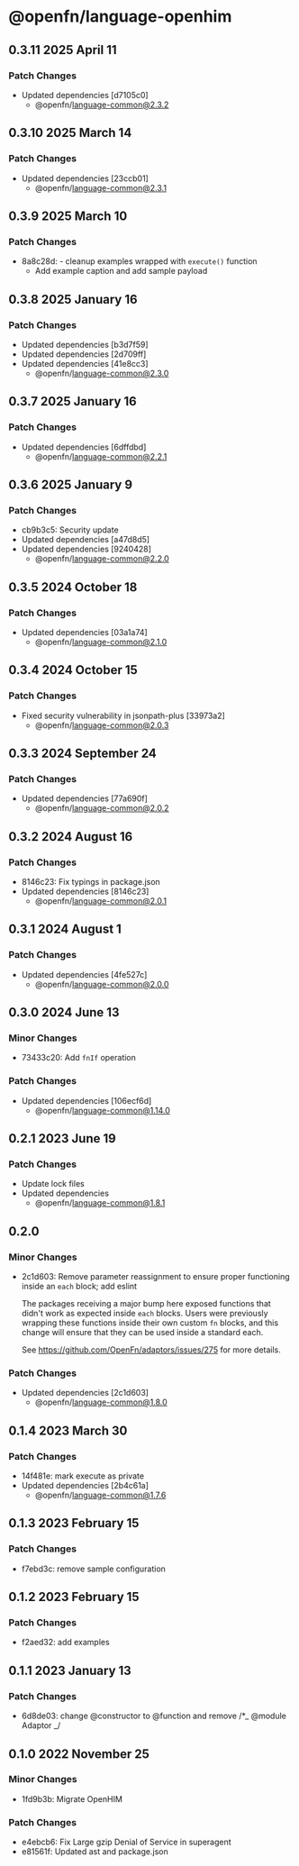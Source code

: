 # @openfn/language-openhim

## 0.3.11 2025 April 11

### Patch Changes

* Updated dependencies \[d7105c0]
  * @openfn/language-common@2.3.2

## 0.3.10 2025 March 14

### Patch Changes

* Updated dependencies \[23ccb01]
  * @openfn/language-common@2.3.1

## 0.3.9 2025 March 10

### Patch Changes

* 8a8c28d: - cleanup examples wrapped with `execute()` function
  * Add example caption and add sample payload

## 0.3.8 2025 January 16

### Patch Changes

* Updated dependencies \[b3d7f59]
* Updated dependencies \[2d709ff]
* Updated dependencies \[41e8cc3]
  * @openfn/language-common@2.3.0

## 0.3.7 2025 January 16

### Patch Changes

* Updated dependencies \[6dffdbd]
  * @openfn/language-common@2.2.1

## 0.3.6 2025 January 9

### Patch Changes

* cb9b3c5: Security update
* Updated dependencies \[a47d8d5]
* Updated dependencies \[9240428]
  * @openfn/language-common@2.2.0

## 0.3.5 2024 October 18

### Patch Changes

* Updated dependencies \[03a1a74]
  * @openfn/language-common@2.1.0

## 0.3.4 2024 October 15

### Patch Changes

* Fixed security vulnerability in jsonpath-plus \[33973a2]
  * @openfn/language-common@2.0.3

## 0.3.3 2024 September 24

### Patch Changes

* Updated dependencies \[77a690f]
  * @openfn/language-common@2.0.2

## 0.3.2 2024 August 16

### Patch Changes

* 8146c23: Fix typings in package.json
* Updated dependencies \[8146c23]
  * @openfn/language-common@2.0.1

## 0.3.1 2024 August 1

### Patch Changes

* Updated dependencies \[4fe527c]
  * @openfn/language-common@2.0.0

## 0.3.0 2024 June 13

### Minor Changes

* 73433c20: Add `fnIf` operation

### Patch Changes

* Updated dependencies \[106ecf6d]
  * @openfn/language-common@1.14.0

## 0.2.1 2023 June 19

### Patch Changes

* Update lock files
* Updated dependencies
  * @openfn/language-common@1.8.1

## 0.2.0

### Minor Changes

* 2c1d603: Remove parameter reassignment to ensure proper functioning inside an
  `each` block; add eslint

  The packages receiving a major bump here exposed functions that didn't work as
  expected inside `each` blocks. Users were previously wrapping these functions
  inside their own custom `fn` blocks, and this change will ensure that they can
  be used inside a standard each.

  See https://github.com/OpenFn/adaptors/issues/275 for more details.

### Patch Changes

* Updated dependencies \[2c1d603]
  * @openfn/language-common@1.8.0

## 0.1.4 2023 March 30

### Patch Changes

* 14f481e: mark execute as private
* Updated dependencies \[2b4c61a]
  * @openfn/language-common@1.7.6

## 0.1.3 2023 February 15

### Patch Changes

* f7ebd3c: remove sample configuration

## 0.1.2 2023 February 15

### Patch Changes

* f2aed32: add examples

## 0.1.1 2023 January 13

### Patch Changes

* 6d8de03: change @constructor to @function and remove /\*\_ @module Adaptor \_/

## 0.1.0 2022 November 25

### Minor Changes

* 1fd9b3b: Migrate OpenHIM

### Patch Changes

* e4ebcb6: Fix Large gzip Denial of Service in superagent
* e81561f: Updated ast and package.json
